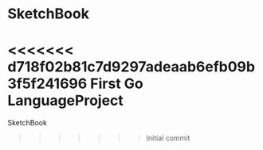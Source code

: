 # SketchBook
<<<<<<< d718f02b81c7d9297adeaab6efb09b3f5f241696
First Go LanguageProject
=======
SketchBook
>>>>>>> Initial commit
